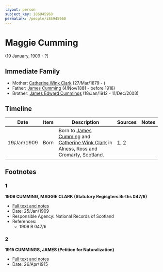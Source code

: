 ```yaml
---
layout: person
subject_key: i86945960
permalink: /people/i86945960
---
```


# Maggie Cumming
(19 January, 1909 - ?)

## Immediate Family

* Mother: [Catherine Wink Clark](./@35162161@-catherine-wink-clark-b1879-3-27-d.md) (27/Mar/1879 - )
* Father: [James Cumming](./@64418166@-james-cumming-b1881-11-4-d1918.md) (4/Nov/1881 - before 1918)
* Brother: [James Edward Cummings](./@5591850@-james-edward-cummings-b1912-1-18-d2003-12-11.md) (18/Jan/1912 - 11/Dec/2003)

## Timeline

Date | Item | Description | Sources | Notes
---|---|---|---|---
19/Jan/1909 | Born | Born to [James Cumming](./@64418166@-james-cumming-b1881-11-4-d1918.md) and [Catherine Wink Clark](./@35162161@-catherine-wink-clark-b1879-3-27-d.md) in Alness, Ross and Cromarty, Scotland. | [1](#1), [2](#2) | 

## Footnotes

### 1

**1909 CUMMING, MAGGIE CLARK (Statutory Regisgters Births 047/6)**

* [Full text and notes](../sources/@96514178@-1909-cumming,-maggie-clark-statutory-regisgters-births-047-6-.md)
* Date: 25/Jan/1909
* Responsible Agency: National Records of Scotland
* References: 
  * 1909 B 047/6

### 2

**1915 CUMMINGS, JAMES (Petition for Naturalization)**

* [Full text and notes](../sources/@25553316@-1915-cummings,-james-petition-for-naturalization-.md)
* Date: 26/Apr/1915

